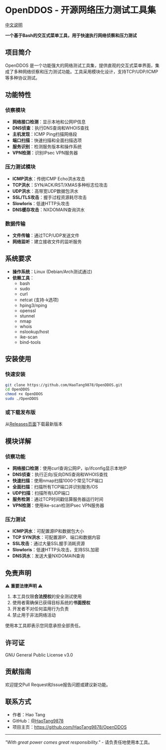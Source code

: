 # OpenDDOS - 开源网络压力测试工具集

[中文说明](/README.zh-CN.md)

**一个基于Bash的交互式菜单工具，用于快速执行网络侦察和压力测试**


## 项目简介

OpenDDOS 是一个功能强大的网络测试工具集，提供直观的交互式菜单界面，集成了多种网络侦察和压力测试功能。工具采用模块化设计，支持TCP/UDP/ICMP等多种协议测试。

## 功能特性

### 侦察模块
- **网络接口检测**：显示本地和公网IP信息
- **DNS侦查**：执行DNS查询和WHOIS查找
- **主机发现**：ICMP Ping扫描网络段
- **端口扫描**：快速扫描和全面扫描选项
- **服务识别**：检测服务版本和操作系统
- **VPN检测**：识别IPsec VPN服务器

### 压力测试模块
- **ICMP洪水**：传统ICMP Echo洪水攻击
- **TCP洪水**：SYN/ACK/RST/XMAS多种标志位攻击
- **UDP洪水**：高带宽UDP数据包洪水
- **SSL/TLS攻击**：握手过程资源耗尽攻击
- **Slowloris**：低速HTTP头攻击
- **DNS缓存攻击**：NXDOMAIN查询洪水

### 数据传输
- **文件传输**：通过TCP/UDP发送文件
- **网络监听**：建立接收文件的监听服务

## 系统要求

- **操作系统**：Linux (Debian/Arch测试通过)
- **依赖工具**：
  - bash
  - sudo
  - curl
  - netcat (支持-k选项)
  - hping3/nping
  - openssl
  - stunnel
  - nmap
  - whois
  - nslookup/host
  - ike-scan
  - bind-tools

## 安装使用

### 快速安装
```bash
git clone https://github.com/HaoTang9878/OpenDDOS.git
cd OpenDDOS
chmod +x OpenDDOS
sudo ./OpenDDOS
```

### 或下载发布版
从[Releases页面](https://github.com/HaoTang9878/OpenDDOS/releases)下载最新版本

## 模块详解

### 侦察功能
- **网络接口检测**：使用curl查询公网IP，ip/ifconfig显示本地IP
- **DNS侦查**：执行正向/反向DNS查询和WHOIS查找
- **快速扫描**：使用nmap扫描1000个常见TCP端口
- **全面扫描**：扫描所有TCP端口并识别服务/OS
- **UDP扫描**：扫描所有UDP端口
- **服务检测**：通过TCP时间戳估算服务器运行时间
- **VPN检测**：使用ike-scan检测IPsec VPN服务器

### 压力测试
- **ICMP洪水**：可配置源IP和数据包大小
- **TCP SYN洪水**：可配置源IP、端口和数据内容
- **SSL攻击**：通过大量SSL握手消耗资源
- **Slowloris**：低速HTTP头攻击，支持SSL加密
- **DNS洪水**：发送大量NXDOMAIN查询

## 免责声明

⚠ **重要法律声明** ⚠

1. 本工具仅限**合法授权**的安全测试使用
2. 使用者需确保已获得目标系统的**书面授权**
3. 开发者不对任何滥用行为负责
4. 禁止用于非法网络活动

使用本工具即表示您同意承担全部责任。

## 许可证

GNU General Public License v3.0

## 贡献指南

欢迎提交Pull Request和Issue报告问题或建议新功能。

## 联系方式

- 作者：Hao Tang
- GitHub：[@HaoTang9878](https://github.com/HaoTang9878)
- 项目主页：https://github.com/HaoTang9878/OpenDDOS

---

*"With great power comes great responsibility."* - 请负责任地使用本工具。
